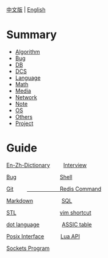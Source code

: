 [中文版](README_zh.md) | [English](README.md)

# Summary

- [Algorithm](ALGO/README.md)
- [Bug](BUG/README.md)
- [DB](DB/README.md)
- [DCS](DCS/README.md)
- [Language](LANG/README.md)
- [Math](MATH/README.md)
- [Media](MEDIA/README.md)
- [Network](NET/README.md)
- [Note](NOTE/README.md)
- [OS](OS/README.md)
- [Others](OTHERS/README.md)
- [Project](PROJ/README.md)

# Guide

[En-Zh-Dictionary](en_zh_dictionary.md) &nbsp; &nbsp; &nbsp; &nbsp; [Interview](interview.md)

[Bug](BUG/README.md) &nbsp; &nbsp; &nbsp; &nbsp; &nbsp; &nbsp; &nbsp; &nbsp; &nbsp; &nbsp; &nbsp; &nbsp; &nbsp; &nbsp; [Shell](LANG/shell.md) 

[Git](OTHERS/git.md) &nbsp; &nbsp; &nbsp; &nbsp; [&nbsp; &nbsp; &nbsp; &nbsp; &nbsp; &nbsp; &nbsp; &nbsp; &nbsp; &nbsp; &nbsp; Redis Command](DB/REDIS/cmd.md) 

[Markdown](LANG/markdown.md) &nbsp; &nbsp; &nbsp; &nbsp; &nbsp; &nbsp; &nbsp; &nbsp; &nbsp; [SQL](DB/sql.md) 

[STL](LANG/C++/stl.md) &nbsp; &nbsp; &nbsp; &nbsp; &nbsp; &nbsp; &nbsp; &nbsp; &nbsp; &nbsp; &nbsp; &nbsp; &nbsp; &nbsp; [vim shortcut](OTHERS/vim_shortcut.md)  

[dot language](LANG/dot.md) &nbsp; &nbsp; &nbsp; &nbsp; &nbsp; &nbsp; &nbsp; [ASSIC table](OTHERS/assic_table.md)  

[Posix Interface](OS/posix.md) &nbsp; &nbsp; &nbsp; &nbsp; &nbsp; [Lua API](LANG/LUA/api.md)  

[Sockets Program](NET/socket.md)

